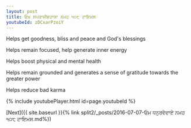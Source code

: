 ```yaml
---
layout: post
title: ਓਮ ਸਪਤਾਜੀਵਹਾਯਾ ਨਮਹ ੧੦੮ ਟਾਇਮਸ
youtubeId: zDCxarPzoiY
---
```

 
 
Helps get goodness, bliss and peace and God's blessings
 
Helps remain focused, help generate inner energy 
 
Helps boost physical and mental health 
 
Helps remain grounded and generates a sense of gratitude towards the greater power 
 
Helps reduce bad karma
 
 
 
 


{% include youtubePlayer.html id=page.youtubeId %}
 
[Next]({{ site.baseurl }}{% link  split2/_posts/2016-07-07-ਓਮ ਧਨੁਰਵੇਦਾਏ ਨਮਹ ੧੦੮ ਟਾਇਮਸ.md%})
 
